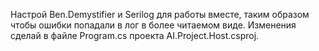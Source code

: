 ﻿Настрой Ben.Demystifier и Serilog для работы вместе, таким образом чтобы ошибки попадали в лог в более читаемом виде.
Изменения сделай в файле Program.cs проекта AI.Project.Host.csproj.